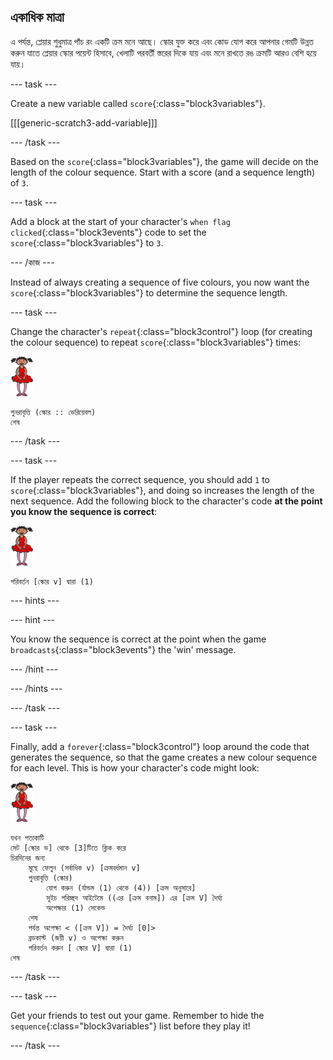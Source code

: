 ## একাধিক মাত্রা

এ পর্যন্ত, প্লেয়ার শুধুমাত্র পাঁচ রং একটি ক্রম মনে আছে। স্কোর যুক্ত করে এবং কোড যোগ করে আপনার গেমটি উন্নত করুন যাতে প্লেয়ার স্কোর পয়েন্ট হিসাবে, খেলাটি পরবর্তী স্তরের দিকে যায় এবং মনে রাখতে রঙ ক্রমটি আরও বেশি হয়ে যায়।

\--- task \---

Create a new variable called `score`{:class="block3variables"}.

[[[generic-scratch3-add-variable]]]

\--- /task \---

Based on the `score`{:class="block3variables"}, the game will decide on the length of the colour sequence. Start with a score (and a sequence length) of `3`.

\--- task \---

Add a block at the start of your character's `when flag clicked`{:class="block3events"} code to set the `score`{:class="block3variables"} to `3`.

\--- /কাজ \---

Instead of always creating a sequence of five colours, you now want the `score`{:class="block3variables"} to determine the sequence length.

\--- task \---

Change the character's `repeat`{:class="block3control"} loop (for creating the colour sequence) to repeat `score`{:class="block3variables"} times:

![sprite](images/ballerina.png)

```blocks3
পুনরাবৃত্তি (স্কোর :: ভেরিয়েবল)
শেষ
```

\--- /task \---

\--- task \---

If the player repeats the correct sequence, you should add `1` to `score`{:class="block3variables"}, and doing so increases the length of the next sequence. Add the following block to the character's code **at the point you know the sequence is correct**:

![sprite](images/ballerina.png)

```blocks3
পরিবর্তন [স্কোর v] দ্বারা (1)
```

\--- hints \---

\--- hint \---

You know the sequence is correct at the point when the game `broadcasts`{:class="block3events"} the 'win' message.

\--- /hint \---

\--- /hints \---

\--- /task \---

\--- task \---

Finally, add a `forever`{:class="block3control"} loop around the code that generates the sequence, so that the game creates a new colour sequence for each level. This is how your character's code might look:

![ballerina](images/ballerina.png)

```blocks3
যখন পতাকাটি
সেট [স্কোর ভ] থেকে [3]টিতে ক্লিক করে
চিরদিনের জন্য
    মুছে ফেলুন (সর্বাধিক v) [ক্রমবর্ধমান v]
    পুনরাবৃত্তি (স্কোর)
        যোগ করুন (র্যান্ডম (1) থেকে (4)) [ক্রম অনুসারে]
        সুইচ পরিচ্ছদ আইটেমে ((এর [ক্রম বনাম]) এর [ক্রম V] দৈর্ঘ্য
        অপেক্ষার (1) সেকেন্ড
    শেষ
    পর্যন্ত অপেক্ষা < ([ক্রম V]) = দৈর্ঘ্য [0]>
    ব্রডকাস্ট (জয়ী v) ও অপেক্ষা করুন
    পরিবর্তন করুন [ স্কোর V] দ্বারা (1)
শেষ
```

\--- /task \---

\--- task \---

Get your friends to test out your game. Remember to hide the `sequence`{:class="block3variables"} list before they play it!

\--- /task \---